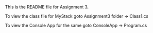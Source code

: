 This is the README file for Assignment 3.

To view the class file for MyStack goto Assignment3 folder -> Class1.cs

To view the Console App for the same goto ConsoleApp -> Program.cs
